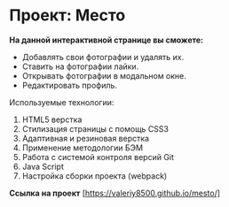 # Проект: Место
**На данной интерактивной странице вы сможете:**
* Добавлять свои фотографии и удалять их.
* Ставить на фотографии лайки.
* Открывать фотографии в модальном окне.
* Редактировать профиль.

Используемые технологии: 
1. HTML5 верстка
2. Стилизация страницы с помощь CSS3
3. Адаптивная и резиновая верстка
4. Применение методологии БЭМ
5. Работа с системой контроля версий Git
6. Java Script 
7. Настройка сборки проекта (webpack)


**Ссылка на проект** [https://valeriy8500.github.io/mesto/]

